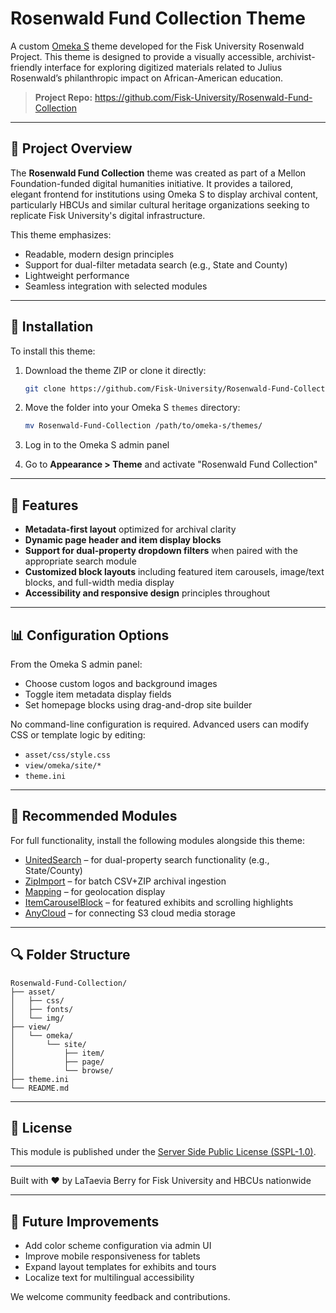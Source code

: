 # Rosenwald Fund Collection Theme

A custom [Omeka S](https://omeka.org/s/) theme developed for the Fisk University Rosenwald Project. This theme is designed to provide a visually accessible, archivist-friendly interface for exploring digitized materials related to Julius Rosenwald’s philanthropic impact on African-American education.

> **Project Repo:** https://github.com/Fisk-University/Rosenwald-Fund-Collection

---

## 📆 Project Overview

The **Rosenwald Fund Collection** theme was created as part of a Mellon Foundation-funded digital humanities initiative. It provides a tailored, elegant frontend for institutions using Omeka S to display archival content, particularly HBCUs and similar cultural heritage organizations seeking to replicate Fisk University's digital infrastructure.

This theme emphasizes:
- Readable, modern design principles
- Support for dual-filter metadata search (e.g., State and County)
- Lightweight performance
- Seamless integration with selected modules

---

## 🔧 Installation

To install this theme:

1. Download the theme ZIP or clone it directly:
   ```bash
   git clone https://github.com/Fisk-University/Rosenwald-Fund-Collection.git
   ```

2. Move the folder into your Omeka S `themes` directory:
   ```bash
   mv Rosenwald-Fund-Collection /path/to/omeka-s/themes/
   ```

3. Log in to the Omeka S admin panel
4. Go to **Appearance > Theme** and activate "Rosenwald Fund Collection"

---

## 🌈 Features

- **Metadata-first layout** optimized for archival clarity
- **Dynamic page header and item display blocks**
- **Support for dual-property dropdown filters** when paired with the appropriate search module
- **Customized block layouts** including featured item carousels, image/text blocks, and full-width media display
- **Accessibility and responsive design** principles throughout

---

## 📊 Configuration Options

From the Omeka S admin panel:

- Choose custom logos and background images
- Toggle item metadata display fields
- Set homepage blocks using drag-and-drop site builder

No command-line configuration is required. Advanced users can modify CSS or template logic by editing:

- `asset/css/style.css`
- `view/omeka/site/*`
- `theme.ini`

---

## 🚀 Recommended Modules

For full functionality, install the following modules alongside this theme:

- [UnitedSearch](https://github.com/Fisk-University/UnitedSearch) – for dual-property search functionality (e.g., State/County)
- [ZipImport](https://github.com/Fisk-University/ZipImport) – for batch CSV+ZIP archival ingestion
- [Mapping](https://omeka.org/s/modules/Mapping/) – for geolocation display
- [ItemCarouselBlock](https://omeka.org/s/modules/ItemCarouselBlock/) – for featured exhibits and scrolling highlights
- [AnyCloud](https://omeka.org/s/modules/AnyCloud/) – for connecting S3 cloud media storage

---

## 🔍 Folder Structure

```
Rosenwald-Fund-Collection/
├── asset/
│   ├── css/
│   ├── fonts/
│   └── img/
├── view/
│   └── omeka/
│       └── site/
│           ├── item/
│           ├── page/
│           └── browse/
├── theme.ini
└── README.md
```

---

## 📄 License

This module is published under the [Server Side Public License (SSPL-1.0)](https://www.mongodb.com/legal/licensing/server-side-public-license).

---

Built with ❤️ by LaTaevia Berry for Fisk University and HBCUs nationwide

---

## 🚧 Future Improvements

- Add color scheme configuration via admin UI
- Improve mobile responsiveness for tablets
- Expand layout templates for exhibits and tours
- Localize text for multilingual accessibility

We welcome community feedback and contributions.
